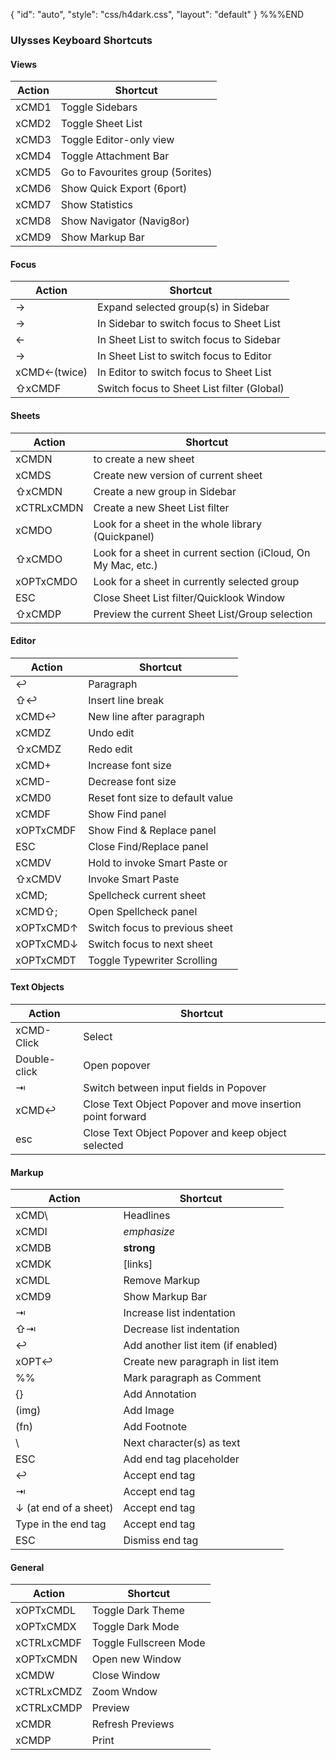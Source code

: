 {
    "id": "auto",
    "style": "css/h4dark.css",
    "layout": "default"
}
%%%END
### Ulysses Keyboard Shortcuts

#### Views
Action | Shortcut
-- | --
xCMD1 | Toggle Sidebars
xCMD2 | Toggle Sheet List
xCMD3 | Toggle Editor-only view
xCMD4 | Toggle Attachment Bar
xCMD5 | Go to Favourites group (5orites)
xCMD6 | Show Quick Export (6port)
xCMD7 | Show Statistics
xCMD8 | Show Navigator (Navig8or)
xCMD9 | Show Markup Bar

#### Focus
Action | Shortcut
-- | --
→ | Expand selected group(s) in Sidebar
→ | In Sidebar to switch focus to Sheet List
← | In Sheet List to switch focus to Sidebar
→ | In Sheet List to switch focus to Editor
xCMD←(twice) | In Editor to switch focus to Sheet List 
⇧xCMDF | Switch focus to Sheet List filter (Global)

#### Sheets
Action | Shortcut
-- | --
xCMDN | to create a new sheet
xCMDS | Create new version of current sheet
⇧xCMDN | Create a new group in Sidebar
xCTRLxCMDN | Create a new Sheet List filter
xCMDO | Look for a sheet in the whole library (Quickpanel)
⇧xCMDO | Look for a sheet in current section (iCloud, On My Mac, etc.)
xOPTxCMDO | Look for a sheet in currently selected group
ESC | Close Sheet List filter/Quicklook Window
⇧xCMDP | Preview the current Sheet List/Group selection

#### Editor
Action | Shortcut
-- | --
↩ | Paragraph
⇧↩︎ | Insert line break
xCMD↩ | New line after paragraph
xCMDZ | Undo edit
⇧xCMDZ | Redo edit
xCMD+ | Increase font size
xCMD- | Decrease font size
xCMD0 | Reset font size to default value
xCMDF | Show Find panel
xOPTxCMDF | Show Find & Replace panel
ESC | Close Find/Replace panel
xCMDV | Hold to invoke Smart Paste or
⇧xCMDV | Invoke Smart Paste
xCMD; | Spellcheck current sheet
xCMD⇧; | Open Spellcheck panel
xOPTxCMD↑ | Switch focus to previous sheet
xOPTxCMD↓ | Switch focus to next sheet
xOPTxCMDT | Toggle Typewriter Scrolling

#### Text Objects
Action | Shortcut
-- | --
xCMD-Click | Select
Double-click | Open popover
⇥ | Switch between input fields in Popover
xCMD↩ | Close Text Object Popover and move insertion point forward
esc | Close Text Object Popover and keep object selected

#### Markup
Action | Shortcut
-- | --
xCMD\ | Headlines
xCMDI | _emphasize_
xCMDB | **strong**
xCMDK | [links]
xCMDL | Remove Markup
xCMD9 | Show Markup Bar
⇥ | Increase list indentation
⇧⇥ | Decrease list indentation
↩ | Add another list item (if enabled)
xOPT↩ | Create new paragraph in list item
%% | Mark paragraph as Comment
{} | Add Annotation
(img) | Add Image
(fn) | Add Footnote
\ | Next character(s) as text
ESC | Add end tag placeholder
↩ | Accept end tag
⇥ | Accept end tag
↓ (at end of a sheet) | Accept end tag
Type in the end tag | Accept end tag
ESC | Dismiss end tag

#### General
Action | Shortcut
-- | --
xOPTxCMDL | Toggle Dark Theme
xOPTxCMDX | Toggle Dark Mode
xCTRLxCMDF | Toggle Fullscreen Mode
xOPTxCMDN | Open new Window
xCMDW | Close Window
xCTRLxCMDZ | Zoom Wndow
xCTRLxCMDP | Preview
xCMDR | Refresh Previews
xCMDP | Print
